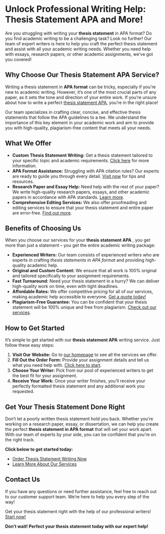# Unlock Professional Writing Help: Thesis Statement APA and More!

Are you struggling with writing your **thesis statement** in APA format? Do you find academic writing to be a challenging task? Look no further! Our team of expert writers is here to help you craft the perfect thesis statement and assist with all your academic writing needs. Whether you need help with essays, research papers, or other academic assignments, we’ve got you covered!

## Why Choose Our Thesis Statement APA Service?

Writing a thesis statement in **APA format** can be tricky, especially if you're new to academic writing. However, it’s one of the most crucial parts of any paper, as it sets the tone and direction of your entire work. If you’re unsure about how to write a perfect [thesis statement APA](https://tinyurl.com/topessay?keyword=thesis+statement+apa), you’re in the right place!

Our team specializes in crafting clear, concise, and effective thesis statements that follow the APA guidelines to a tee. We understand the importance of this key element in your academic work and aim to provide you with high-quality, plagiarism-free content that meets all your needs.

## What We Offer

- **Custom Thesis Statement Writing:** Get a thesis statement tailored to your specific topic and academic requirements. [Click here](https://tinyurl.com/topessay?keyword=thesis+statement+apa) for more information.
- **APA Format Assistance:** Struggling with APA citation rules? Our experts are ready to guide you through every detail. [Visit now](https://tinyurl.com/topessay?keyword=thesis+statement+apa) for tips and resources.
- **Research Paper and Essay Help:** Need help with the rest of your paper? We write high-quality research papers, essays, and other academic papers in accordance with APA standards. [Learn more](https://tinyurl.com/topessay?keyword=thesis+statement+apa).
- **Comprehensive Editing Services:** We also offer proofreading and editing services to ensure that your thesis statement and entire paper are error-free. [Find out more](https://tinyurl.com/topessay?keyword=thesis+statement+apa).

## Benefits of Choosing Us

When you choose our services for your **thesis statement APA** , you get more than just a statement – you get the entire academic writing package:

- **Experienced Writers:** Our team consists of experienced writers who are experts in crafting _thesis statements in APA format_ and providing high-quality academic help.
- **Original and Custom Content:** We ensure that all work is 100% original and tailored specifically to your assignment requirements.
- **Fast Turnaround:** Need your thesis statement in a hurry? We can deliver high-quality work on time, even with tight deadlines.
- **Affordable Rates:** We offer competitive pricing for all of our services, making academic help accessible to everyone. [Get a quote today!](https://tinyurl.com/topessay?keyword=thesis+statement+apa)
- **Plagiarism-Free Guarantee:** You can be confident that your thesis statement will be 100% unique and free from plagiarism. [Check out our services](https://tinyurl.com/topessay?keyword=thesis+statement+apa).

## How to Get Started

It’s simple to get started with our **thesis statement APA** writing service. Just follow these easy steps:

1. **Visit Our Website:** Go to [our homepage](https://tinyurl.com/topessay?keyword=thesis+statement+apa) to see all the services we offer.
2. **Fill Out the Order Form:** Provide your assignment details and tell us what you need help with. [Click here to start](https://tinyurl.com/topessay?keyword=thesis+statement+apa).
3. **Choose Your Writer:** Pick from our pool of experienced writers to get the best fit for your assignment.
4. **Receive Your Work:** Once your writer finishes, you’ll receive your perfectly formatted thesis statement and any additional work you requested.

## Get Your Thesis Statement Done Right

Don’t let a poorly written thesis statement hold you back. Whether you’re working on a research paper, essay, or dissertation, we can help you create the perfect **thesis statement in APA format** that will set your work apart. With our team of experts by your side, you can be confident that you’re on the right track.

**Click below to get started today:**

- [Order Thesis Statement Writing Now](https://tinyurl.com/topessay?keyword=thesis+statement+apa)
- [Learn More About Our Services](https://tinyurl.com/topessay?keyword=thesis+statement+apa)

## Contact Us

If you have any questions or need further assistance, feel free to reach out to our customer support team. We’re here to help you every step of the way!

Get your thesis statement right with the help of our professional writers! [Start now!](https://tinyurl.com/topessay?keyword=thesis+statement+apa)

**Don’t wait! Perfect your thesis statement today with our expert help!**
